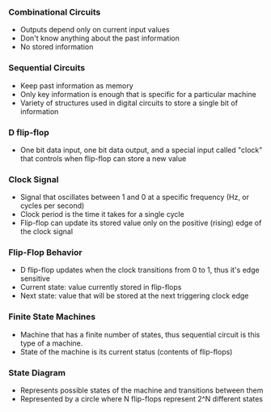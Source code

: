 ### Combinational Circuits
- Outputs depend only on current input values
- Don't know anything about the past information
- No stored information


### Sequential Circuits
- Keep past information as memory
- Only key information is enough that is specific for a particular machine
- Variety of structures used in digital circuits to store a single bit of information


### D flip-flop
- One bit data input, one bit data output, and a special input called "clock" that controls when flip-flop can store a new value

### Clock Signal
- Signal that oscillates between 1 and 0 at a specific frequency (Hz, or cycles per second)
- Clock period is the time it takes for a single cycle 
- Flip-flop can update its stored value only on the positive (rising) edge of the clock signal

### Flip-Flop Behavior 
- D flip-flop updates when the clock transitions from 0 to 1, thus it's edge sensitive
- Current state: value currently stored in flip-flops
- Next state: value that will be stored at the next triggering clock edge

### Finite State Machines
- Machine that has a finite number of states, thus sequential circuit is this type of a machine.
- State of the machine is its current status (contents of flip-flops)

### State Diagram
- Represents possible states of the machine and transitions between them
- Represented by a circle where N flip-flops represent 2^N different states